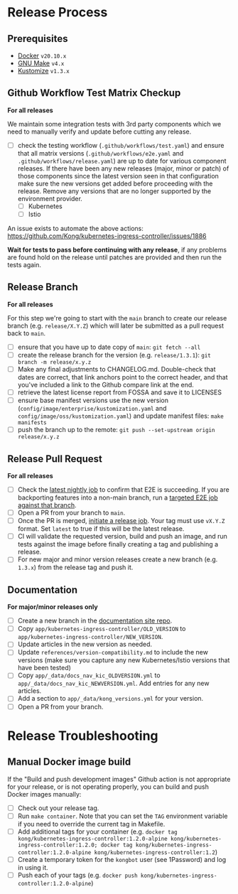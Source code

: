 # Release Process

## Prerequisites

- [Docker](https://docs.docker.com/get-docker/) `v20.10.x`
- [GNU Make](https://www.gnu.org/software/make/) `v4.x`
- [Kustomize](https://github.com/kubernetes-sigs/kustomize) `v1.3.x`

## Github Workflow Test Matrix Checkup

**For all releases**

We maintain some integration tests with 3rd party components which we need to manually verify and update before cutting any release.

- [ ] check the testing workflow (`.github/workflows/test.yaml`) and ensure that all matrix versions (`.github/workflows/e2e.yaml` and `.github/workflows/release.yaml`) are up to date for various component releases. If there have been any new releases (major, minor or patch) of those components since the latest version seen in that configuration make sure the new versions get added before proceeding with the release. Remove any versions that are no longer supported by the environment provider.
  - [ ] Kubernetes
  - [ ] Istio

An issue exists to automate the above actions: https://github.com/Kong/kubernetes-ingress-controller/issues/1886

**Wait for tests to pass before continuing with any release**, if any problems are found hold on the release until patches are provided and then run the tests again.

## Release Branch

**For all releases**

For this step we're going to start with the `main` branch to create our release branch (e.g. `release/X.Y.Z`) which will later be submitted as a pull request back to `main`.

- [ ] ensure that you have up to date copy of `main`: `git fetch --all`
- [ ] create the release branch for the version (e.g. `release/1.3.1`): `git branch -m release/x.y.z`
- [ ] Make any final adjustments to CHANGELOG.md. Double-check that dates are correct, that link anchors point to the correct header, and that you've included a link to the Github compare link at the end.
- [ ] retrieve the latest license report from FOSSA and save it to LICENSES
- [ ] ensure base manifest versions use the new version (`config/image/enterprise/kustomization.yaml` and `config/image/oss/kustomization.yaml`) and update manifest files: `make manifests`
- [ ] push the branch up to the remote: `git push --set-upstream origin release/x.y.z`

## Release Pull Request

**For all releases**

- [ ] Check the [latest nightly job](https://github.com/Kong/kubernetes-ingress-controller/actions/workflows/nightly.yaml) to confirm that E2E is succeeding. If you are backporting features into a non-main branch, run a [targeted E2E job against that branch](https://github.com/Kong/kubernetes-ingress-controller/actions/workflows/e2e_targeted.yaml).
- [ ] Open a PR from your branch to `main`.
- [ ] Once the PR is merged, [initiate a release job](https://github.com/Kong/kubernetes-ingress-controller/actions/workflows/release.yaml). Your tag must use `vX.Y.Z` format. Set `latest` to true if this will be the latest release.
- [ ] CI will validate the requested version, build and push an image, and run tests against the image before finally creating a tag and publishing a release.
- [ ] For new major and minor version releases create a new branch (e.g. `1.3.x`) from the release tag and push it.

## Documentation

**For major/minor releases only**

- [ ] Create a new branch in the [documentation site repo](https://github.com/Kong/docs.konghq.com).
- [ ] Copy `app/kubernetes-ingress-controller/OLD_VERSION` to `app/kubernetes-ingress-controller/NEW_VERSION`.
- [ ] Update articles in the new version as needed.
- [ ] Update `references/version-compatibility.md` to include the new versions (make sure you capture any new Kubernetes/Istio versions that have been tested)
- [ ] Copy `app/_data/docs_nav_kic_OLDVERSION.yml` to `app/_data/docs_nav_kic_NEWVERSION.yml`. Add entries for any new articles.
- [ ] Add a section to `app/_data/kong_versions.yml` for your version.
- [ ] Open a PR from your branch.

# Release Troubleshooting

## Manual Docker image build

If the "Build and push development images" Github action is not appropriate for your release, or is not operating properly, you can build and push Docker images manually:

- [ ] Check out your release tag.
- [ ] Run `make container`. Note that you can set the `TAG` environment variable if you need to override the current tag in Makefile.
- [ ] Add additional tags for your container (e.g. `docker tag kong/kubernetes-ingress-controller:1.2.0-alpine kong/kubernetes-ingress-controller:1.2.0; docker tag kong/kubernetes-ingress-controller:1.2.0-alpine kong/kubernetes-ingress-controller:1.2`)
- [ ] Create a temporary token for the `kongbot` user (see 1Password) and log in using it.
- [ ] Push each of your tags (e.g. `docker push kong/kubernetes-ingress-controller:1.2.0-alpine`)
